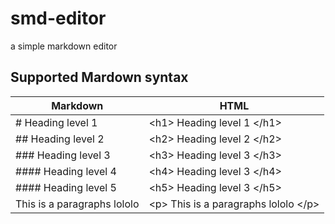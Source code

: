 # smd-editor
a simple markdown editor

## Supported Mardown syntax

Markdown | HTML 
---| ---
\# Heading level 1 | \<h1> Heading level 1 \</h1>
\#\# Heading level 2 | \<h2> Heading level 2 \</h2>
\#\#\# Heading level 3 | \<h3> Heading level 3 \</h3>
\#\#\#\# Heading level 4 | \<h4> Heading level 3 \</h4>
\#\#\#\# Heading level 5 | \<h5> Heading level 3 \</h5>
This is a paragraphs lololo | \<p> This is a paragraphs lololo \</p>
